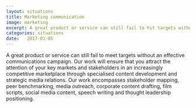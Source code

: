 ```yaml
---
layout: situations
title: Marketing communication
image: marketing
excerpt: A great product or service can still fail to hit targets without an effective communications campaign. Our programmes comprise research and strategy, content development and deployment to ensure that your products and services get the attention they deserve.
categories: situations
date:   2017-01-05
---
```


A great product or service can still fail to meet targets without an effective communications campaign. Our work will ensure that you attract the attention of your key markets and stakeholders in an increasingly competitive marketplace through specialised content development and strategic media relations. Our work encompasses stakeholder mapping, peer benchmarking, media outreach, corporate content drafting, film scripts, social media content, speech writing and thought leadership positioning.
